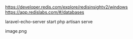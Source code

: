 https://developer.redis.com/explore/redisinsightv2/windows
https://app.redislabs.com/#/databases


laravel-echo-server start
php artisan serve

image.png
